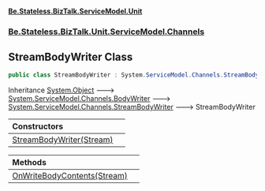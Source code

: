 #### [Be.Stateless.BizTalk.ServiceModel.Unit](README.md 'README')
### [Be.Stateless.BizTalk.Unit.ServiceModel.Channels](Be.Stateless.BizTalk.Unit.ServiceModel.Channels.md 'Be.Stateless.BizTalk.Unit.ServiceModel.Channels')

## StreamBodyWriter Class

```csharp
public class StreamBodyWriter : System.ServiceModel.Channels.StreamBodyWriter
```

Inheritance [System.Object](https://docs.microsoft.com/en-us/dotnet/api/System.Object 'System.Object') &#129106; [System.ServiceModel.Channels.BodyWriter](https://docs.microsoft.com/en-us/dotnet/api/System.ServiceModel.Channels.BodyWriter 'System.ServiceModel.Channels.BodyWriter') &#129106; [System.ServiceModel.Channels.StreamBodyWriter](https://docs.microsoft.com/en-us/dotnet/api/System.ServiceModel.Channels.StreamBodyWriter 'System.ServiceModel.Channels.StreamBodyWriter') &#129106; StreamBodyWriter

| Constructors | |
| :--- | :--- |
| [StreamBodyWriter(Stream)](StreamBodyWriter.StreamBodyWriter(Stream).md 'Be.Stateless.BizTalk.Unit.ServiceModel.Channels.StreamBodyWriter.StreamBodyWriter(System.IO.Stream)') | |

| Methods | |
| :--- | :--- |
| [OnWriteBodyContents(Stream)](StreamBodyWriter.OnWriteBodyContents(Stream).md 'Be.Stateless.BizTalk.Unit.ServiceModel.Channels.StreamBodyWriter.OnWriteBodyContents(System.IO.Stream)') | |
